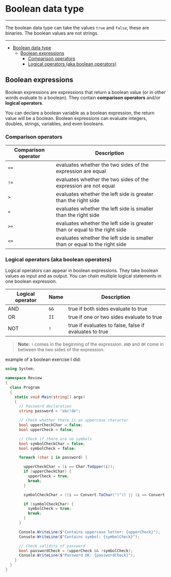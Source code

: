 # Boolean data type

---
The boolean data type can take the values `true` and `false`, these are binaries. The boolean values are not strings.

---

- [Boolean data type](#boolean-data-type)
  - [Boolean expressions](#boolean-expressions)
    - [Comparison operators](#comparison-operators)
    - [Logical operators (aka boolean operators)](#logical-operators-aka-boolean-operators)

## Boolean expressions

Boolean expressions are expressions that return a boolean value (or in other words evaluate to a boolean). They contain **comparison operators** and/or **logical operators**. 

You can declare a boolean variable as a boolean expression, the return value will be a boolean. Boolean expressions can evaluate integers, doubles, strings, variables, and even booleans.

### Comparison operators

|Comparison operator|Description|
|---|---|
|`==`|evaluates whether the two sides of the expression are equal|
|`!=`|evaluates whether the two sides of the expression are not equal|
|`>`|evaluates whether the left side is greater than the right side|
|`<`|evaluates whether the left side is smaller than the right side|
|`>=`|evaluates whether the left side is greater than or equal to the right side|
|`<=`|evaluates whether the left side is smaller than or equal to the right side|

### Logical operators (aka boolean operators)

Logical operators can appear in boolean expressions. They take boolean values as input and as output. You can chain multiple logical statements in one boolean expression.

|Logical operator|Name|Description|
|---|---|---|
|AND|`&&`|true if both sides evaluate to true|
|OR|`II`|true if one or two sides evaluate to true|
|NOT|`!`|true if evaluates to false, false if evaluates to true|

>**Note:** `!` comes in the beginning of the expression. `AND` and `OR` come in between the two sides of the expression.


example of a boolean exercise I did:

```C#
using System;

namespace Review
{
  class Program
  {
    static void Main(string[] args)
    {
      // Password declaration
      string password = "abc!de";

      // Check whether there is an uppercase character
      bool upperCheckChar = false;
      bool upperCheck = false;

      // Check if there are no symbols
      bool symbolCheckChar = false;
      bool symbolCheck = false;

      foreach (char i in password) {

        upperCheckChar = (i == Char.ToUpper(i));
        if (upperCheckChar) {
          upperCheck = true;
          break;
        }

        symbolCheckChar = ((i == Convert.ToChar("!")) || (i == Convert.ToChar("?")) || (i == Convert.ToChar(".")) || (i == Convert.ToChar("@")) || (i == Convert.ToChar("#")));

        if (symbolCheckChar) {
          symbolCheck = true;
          break;
        }
      }

      Console.WriteLine($"Contains uppercase letter: {upperCheck}");
      Console.WriteLine($"Contains symbol: {symbolCheck}");

      // Check validity of password
      bool passwordCheck = (upperCheck && !symbolCheck);
      Console.WriteLine($"Password OK: {passwordCheck}");
    }
  }
}
```